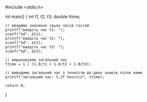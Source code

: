 #include <stdio.h>

int main() 
   {
    int t1, t2, t3;
    double ttime;

    // вводимо значення трьох часів гостей
    printf("введіть час t1: ");
    scanf("%d", &t1);
    printf("введіть час t2: ");
    scanf("%d", &t2);
    printf("введіть час t3: ");
    scanf("%d", &t3);

    // вираховуємо загальний час
    ttime = 1 / (1.0/t1 + 1.0/t2 + 1.0/t3);

    // виводимо загальний час з точністю до двох знаків після коми
    printf("загальний час: %.2f hours\n", ttime);

    return 0;
}
